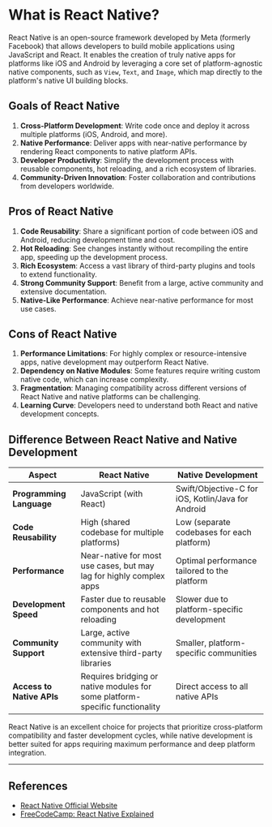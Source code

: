 # What is React Native?

React Native is an open-source framework developed by Meta (formerly Facebook) that allows developers to build mobile applications using JavaScript and React. It enables the creation of truly native apps for platforms like iOS and Android by leveraging a core set of platform-agnostic native components, such as `View`, `Text`, and `Image`, which map directly to the platform's native UI building blocks.

## Goals of React Native

1. **Cross-Platform Development**: Write code once and deploy it across multiple platforms (iOS, Android, and more).
2. **Native Performance**: Deliver apps with near-native performance by rendering React components to native platform APIs.
3. **Developer Productivity**: Simplify the development process with reusable components, hot reloading, and a rich ecosystem of libraries.
4. **Community-Driven Innovation**: Foster collaboration and contributions from developers worldwide.

## Pros of React Native

1. **Code Reusability**: Share a significant portion of code between iOS and Android, reducing development time and cost.
2. **Hot Reloading**: See changes instantly without recompiling the entire app, speeding up the development process.
3. **Rich Ecosystem**: Access a vast library of third-party plugins and tools to extend functionality.
4. **Strong Community Support**: Benefit from a large, active community and extensive documentation.
5. **Native-Like Performance**: Achieve near-native performance for most use cases.

## Cons of React Native

1. **Performance Limitations**: For highly complex or resource-intensive apps, native development may outperform React Native.
2. **Dependency on Native Modules**: Some features require writing custom native code, which can increase complexity.
3. **Fragmentation**: Managing compatibility across different versions of React Native and native platforms can be challenging.
4. **Learning Curve**: Developers need to understand both React and native development concepts.

## Difference Between React Native and Native Development

| **Aspect**               | **React Native**                                                                 | **Native Development**                                                                 |
|--------------------------|----------------------------------------------------------------------------------|---------------------------------------------------------------------------------------|
| **Programming Language** | JavaScript (with React)                                                          | Swift/Objective-C for iOS, Kotlin/Java for Android                                   |
| **Code Reusability**     | High (shared codebase for multiple platforms)                                    | Low (separate codebases for each platform)                                           |
| **Performance**          | Near-native for most use cases, but may lag for highly complex apps              | Optimal performance tailored to the platform                                         |
| **Development Speed**    | Faster due to reusable components and hot reloading                              | Slower due to platform-specific development                                          |
| **Community Support**    | Large, active community with extensive third-party libraries                     | Smaller, platform-specific communities                                               |
| **Access to Native APIs**| Requires bridging or native modules for some platform-specific functionality     | Direct access to all native APIs                                                     |

React Native is an excellent choice for projects that prioritize cross-platform compatibility and faster development cycles, while native development is better suited for apps requiring maximum performance and deep platform integration.

---

## References

- [React Native Official Website](https://reactnative.dev/)
- [FreeCodeCamp: React Native Explained](https://www.freecodecamp.org/news/react-native-explained/)
